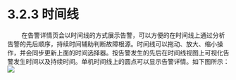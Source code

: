 # 3.2.3    时间线
　　 在告警详情页会以时间线的方式展示告警，可以方便的在时间线上通过分析告警的先后顺序，持续时间辅助判断故障根源。时间线可以拖动、放大、缩小操作，并会同步更新上面的时间选择器。按告警发生的先后在时间线视图上可视化告警发生时间以及持续时间。单机时间线上的圆点可以显示告警详情。如下图所示：  
![](图22.jpeg)   


